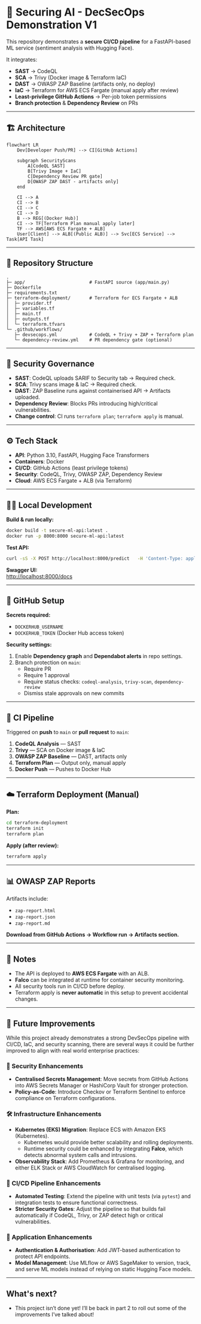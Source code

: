 # 🚀 Securing AI - DecSecOps Demonstration V1

This repository demonstrates a **secure CI/CD pipeline** for a FastAPI-based ML service (sentiment analysis with Hugging Face).  

It integrates:

- **SAST** → CodeQL  
- **SCA** → Trivy (Docker image & Terraform IaC)  
- **DAST** → OWASP ZAP Baseline (artifacts only, no deploy)  
- **IaC** → Terraform for AWS ECS Fargate (manual apply after review)  
- **Least-privilege GitHub Actions** → Per-job token permissions  
- **Branch protection** & **Dependency Review** on PRs

---

## 🏗️ Architecture

```mermaid
flowchart LR
    Dev[Developer Push/PR] --> CI[GitHub Actions]

    subgraph SecurityScans
        A[CodeQL SAST]
        B[Trivy Image + IaC]
        C[Dependency Review PR gate]
        D[OWASP ZAP DAST - artifacts only]
    end

    CI --> A
    CI --> B
    CI --> C
    CI --> D
    B --> REG[(Docker Hub)]
    CI --> TF[Terraform Plan manual apply later]
    TF --> AWS[AWS ECS Fargate + ALB]
    User[Client] --> ALB[(Public ALB)] --> Svc[ECS Service] --> Task[API Task]

```

---

## 📂 Repository Structure

```
.
├─ app/                        # FastAPI source (app/main.py)
├─ Dockerfile
├─ requirements.txt
├─ terraform-deployment/       # Terraform for ECS Fargate + ALB
│  ├─ provider.tf
│  ├─ variables.tf
│  ├─ main.tf
│  ├─ outputs.tf
│  └─ terraform.tfvars
└─ .github/workflows/
   ├─ devsecops.yml            # CodeQL + Trivy + ZAP + Terraform plan
   └─ dependency-review.yml    # PR dependency gate (optional)
```

---

## 🔐 Security Governance

- **SAST**: CodeQL uploads SARIF to Security tab → Required check.  
- **SCA**: Trivy scans image & IaC → Required check.  
- **DAST**: ZAP Baseline runs against containerised API → Artifacts uploaded.  
- **Dependency Review**: Blocks PRs introducing high/critical vulnerabilities.  
- **Change control**: CI runs `terraform plan`; `terraform apply` is manual.

---

## ⚙️ Tech Stack

- **API**: Python 3.10, FastAPI, Hugging Face Transformers  
- **Containers**: Docker  
- **CI/CD**: GitHub Actions (least privilege tokens)  
- **Security**: CodeQL, Trivy, OWASP ZAP, Dependency Review  
- **Cloud**: AWS ECS Fargate + ALB (via Terraform)

---

## 🧑‍💻 Local Development

**Build & run locally:**
```bash
docker build -t secure-ml-api:latest .
docker run -p 8000:8000 secure-ml-api:latest
```

**Test API:**
```bash
curl -sS -X POST http://localhost:8000/predict   -H 'Content-Type: application/json'   -d '{"text":"I love learning DevSecOps!"}'
```

**Swagger UI:**  
<http://localhost:8000/docs>

---

## 🔑 GitHub Setup

**Secrets required:**
- `DOCKERHUB_USERNAME`  
- `DOCKERHUB_TOKEN` (Docker Hub access token)

**Security settings:**
1. Enable **Dependency graph** and **Dependabot alerts** in repo settings.  
2. Branch protection on `main`:
   - Require PR
   - Require 1 approval
   - Require status checks: `codeql-analysis`, `trivy-scan`, `dependency-review`
   - Dismiss stale approvals on new commits

---

## 🔄 CI Pipeline

Triggered on **push** to `main` or **pull request** to `main`:

1. **CodeQL Analysis** — SAST  
2. **Trivy** — SCA on Docker image & IaC  
3. **OWASP ZAP Baseline** — DAST, artifacts only  
4. **Terraform Plan** — Output only, manual apply  
5. **Docker Push** — Pushes to Docker Hub

---

## ☁️ Terraform Deployment (Manual)

**Plan:**
```bash
cd terraform-deployment
terraform init
terraform plan
```

**Apply (after review):**
```bash
terraform apply
```

---

## 📊 OWASP ZAP Reports

Artifacts include:
- `zap-report.html`
- `zap-report.json`
- `zap-report.md`

**Download from GitHub Actions → Workflow run → Artifacts section.**

---

## 📌 Notes

- The API is deployed to **AWS ECS Fargate** with an ALB.  
- **Falco** can be integrated at runtime for container security monitoring.  
- All security tools run in CI/CD before deploy.  
- Terraform apply is **never automatic** in this setup to prevent accidental changes.

---

## 🚀 Future Improvements

While this project already demonstrates a strong DevSecOps pipeline with CI/CD, IaC, and security scanning, there are several ways it could be further improved to align with real world enterprise practices:

### 🔐 Security Enhancements
- **Centralised Secrets Management**: Move secrets from GitHub Actions into AWS Secrets Manager or HashiCorp Vault for stronger protection.  
- **Policy-as-Code**: Introduce Checkov or Terraform Sentinel to enforce compliance on Terraform configurations.

### 🛠️ Infrastructure Enhancements
- **Kubernetes (EKS) Migration**: Replace ECS with Amazon EKS (Kubernetes).  
  - Kubernetes would provide better scalability and rolling deployments.
  - Runtime security could be enhanced by integrating **Falco**, which detects abnormal system calls and intrusions.  
- **Observability Stack**: Add Prometheus & Grafana for monitoring, and either ELK Stack or AWS CloudWatch for centralised logging.  

### 🔄 CI/CD Pipeline Enhancements
- **Automated Testing**: Extend the pipeline with unit tests (via `pytest`) and integration tests to ensure functional correctness.
- **Stricter Security Gates**: Adjust the pipeline so that builds fail automatically if CodeQL, Trivy, or ZAP detect high or critical vulnerabilities.

### 🤖 Application Enhancements
- **Authentication & Authorisation**: Add JWT-based authentication to protect API endpoints.  
- **Model Management**: Use MLflow or AWS SageMaker to version, track, and serve ML models instead of relying on static Hugging Face models.

---

## What's next?

- This project isn’t done yet! I’ll be back in part 2 to roll out some of the improvements I’ve talked about!